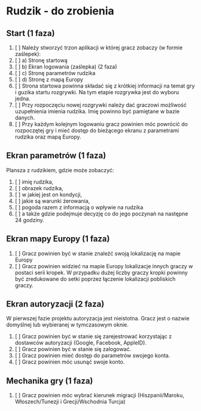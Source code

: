 # Rudzik - do zrobienia

## Start (1 faza)

1. [ ] Należy stworzyć trzon aplikacji w której gracz zobaczy (w formie zaślepek):
2. [ ] a) Stronę startową
3. [ ] b) Ekran logowania (zaślepka) (2 faza)
4. [ ] c) Stronę parametrów rudzika
5. [ ] d) Stronę z mapą Europy
6. [ ] Strona startowa powinna składać się z krótkiej informacji na temat gry i guzika startu rozgrywki. Na tym etapie rozgrywka jest do wyboru jedna.
7. [ ] Przy rozpoczęciu nowej rozgrywki należy dać graczowi możliwość uzupełnienia imienia rudzika. Imię powinno być pamiętane w bazie danych.
8. [ ] Przy każdym kolejnym logowaniu gracz powinien móc powrócić do rozpoczętej gry i mieć dostęp do bieżącego ekranu z parametrami rudzika oraz mapą Europy.

## Ekran parametrów (1 faza)

Plansza z rudzikiem, gdzie może zobaczyć:

1. [ ] imię rudzika,
2. [ ] obrazek rudzika,
3. [ ] w jakiej jest on kondycji, 
4. [ ] jakie są warunki żerowania, 
5. [ ] pogoda razem z informacją o wpływie na rudzika
6. [ ] a także gdzie podejmuje decyzję co do jego poczynań na następne 24 godziny.

## Ekran mapy Europy (1 faza)

1. [ ] Gracz powinien być w stanie znaleźć swoją lokalizację na mapie Europy
2. [ ] Gracz powinien widzieć na mapie Europy lokalizacje innych graczy w postaci serii kropek. W przypadku dużej liczby graczy kropki powinny być zredukowane do setki poprzez łączenie lokalizacji pobliskich graczy.

## Ekran autoryzacji (2 faza)

W pierwszej fazie projektu autoryzacja jest nieistotna. Gracz jest o nazwie domyślnej lub wybieranej w tymczasowym oknie.

1. [ ] Gracz powinien być w stanie się zarejestrować korzystając z dostawców autoryzacji (Google, Facebook, AppleID).
2. [ ] Gracz powinien być w stanie się zalogować.
3. [ ] Gracz powinien mieć dostęp do parametrów swojego konta.
4. [ ] Gracz powinien móc usunąć swoje konto.

## Mechanika gry (1 faza)

1. [ ] Gracz powinien móc wybrać kierunek migracji (Hiszpanii/Maroku, Włoszech/Tunezji i Grecji/Wschodnia Turcja)